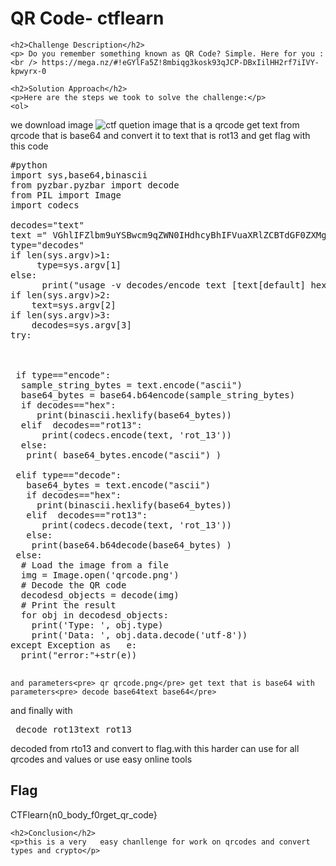 <!DOCTYPE html>
<html>

<body>
    <h1>QR Code- ctflearn</h1>

    <h2>Challenge Description</h2>
    <p> Do you remember something known as QR Code? Simple. Here for you : <br /> https://mega.nz/#!eGYlFa5Z!8mbiqg3kosk93qJCP-DBxIilHH2rf7iIVY-kpwyrx-0
</p>
 
    <h2>Solution Approach</h2>
    <p>Here are the steps we took to solve the challenge:</p>
    <ol>
we download image 
<img src=" https://cybersecctf.github.io/blog/2024/practice/ctflearn/QRCode/qrcode.png" alt="ctf quetion image" class="inline"/>
that is a qrcode
get text from qrcode that is base64 and convert it to text that is rot13 and get flag
with this code 
<pre>
#python
import sys,base64,binascii
from pyzbar.pyzbar import decode
from PIL import Image
import codecs

decodes="text"
text =" VGhlIFZlbm9uYSBwcm9qZWN0IHdhcyBhIFVuaXRlZCBTdGF0ZXMgY291bnRlcmludGVsbGlnZW5jZSBwcm9ncmFtIGluaXRpYXRlZCBkdXJpbmcgV29ybGQgV2FyIElJLg=="
type="decodes"
if len(sys.argv)>1:
     type=sys.argv[1]
else:
      print("usage -v decodes/encode text [text[default] hex base64]")
if len(sys.argv)>2:
    text=sys.argv[2]
if len(sys.argv)>3:
    decodes=sys.argv[3]       
try:

 
 
 if type=="encode":
  sample_string_bytes = text.encode("ascii") 
  base64_bytes = base64.b64encode(sample_string_bytes) 
  if decodes=="hex":
     print(binascii.hexlify(base64_bytes))
  elif  decodes=="rot13":
      print(codecs.encode(text, 'rot_13'))
  else:  
   print( base64_bytes.encode("ascii") )
 
 elif type=="decode":
   base64_bytes = text.encode("ascii") 
   if decodes=="hex":
     print(binascii.hexlify(base64_bytes))
   elif  decodes=="rot13":
      print(codecs.decode(text, 'rot_13'))
   else: 
    print(base64.b64decode(base64_bytes) )
 else:
  # Load the image from a file
  img = Image.open('qrcode.png')
  # Decode the QR code 
  decodesd_objects = decode(img)
  # Print the result
  for obj in decodesd_objects:
    print('Type: ', obj.type)
    print('Data: ', obj.data.decode('utf-8'))
except Exception as   e:
  print("error:"+str(e))

</pre>
    and parameters<pre> qr qrcode.png</pre> get text that is base64 with parameters<pre> decode base64text base64</pre> 
and finally with <pre> decode rot13text rot13</pre> decoded from rto13 and convert to flag.with this harder can use for all qrcodes  and values or use 
easy online tools
    </ol>
<br>
    <h2>Flag</h2>
    <p class="flag">CTFlearn{n0_body_f0rget_qr_code}
</p>

    <h2>Conclusion</h2>
    <p>this is a very   easy chanllenge for work on qrcodes and convert types and crypto</p>
</body>
</html>


